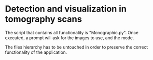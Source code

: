 # Detection and visualization in tomography scans

The script that contains all functionality is "Monographic.py". Once executed, a prompt will ask for the images to use, and the mode. 

The files hierarchy has to be untouched in order to preserve the correct functionality of the application.
